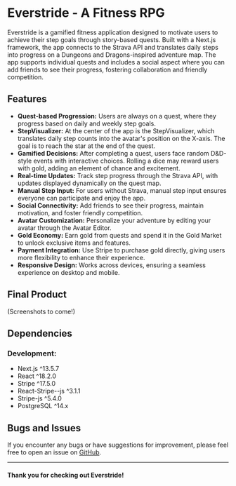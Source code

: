 # Everstride - A Fitness RPG

Everstride is a gamified fitness application designed to motivate users to achieve their step goals through story-based quests. Built with a Next.js framework, the app connects to the Strava API and translates daily steps into progress on a Dungeons and Dragons-inspired adventure map. The app supports individual quests and includes a social aspect where you can add friends to see their progress, fostering collaboration and friendly competition.

## Features

- **Quest-based Progression:** Users are always on a quest, where they progress based on daily and weekly step goals.
- **StepVisualizer:** At the center of the app is the StepVisualizer, which translates daily step counts into the avatar's position on the X-axis. The goal is to reach the star at the end of the quest.
- **Gamified Decisions:** After completing a quest, users face random D&D-style events with interactive choices. Rolling a dice may reward users with gold, adding an element of chance and excitement.
- **Real-time Updates:** Track step progress through the Strava API, with updates displayed dynamically on the quest map.
- **Manual Step Input:** For users without Strava, manual step input ensures everyone can participate and enjoy the app.
- **Social Connectivity:** Add friends to see their progress, maintain motivation, and foster friendly competition.
- **Avatar Customization:** Personalize your adventure by editing your avatar through the Avatar Editor.
- **Gold Economy:** Earn gold from quests and spend it in the Gold Market to unlock exclusive items and features.
- **Payment Integration:** Use Stripe to purchase gold directly, giving users more flexibility to enhance their experience.
- **Responsive Design:** Works across devices, ensuring a seamless experience on desktop and mobile.

## Final Product

(Screenshots to come!)

## Dependencies

### Development:

- Next.js ^13.5.7
- React ^18.2.0
- Stripe ^17.5.0
- React-Stripe--js ^3.1.1
- Stripe-js ^5.4.0
- PostgreSQL ^14.x

## Bugs and Issues

If you encounter any bugs or have suggestions for improvement, please feel free to open an issue on [GitHub](https://github.com/kylemcparland/everstride/issues).

---

#### Thank you for checking out Everstride!